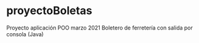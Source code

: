 # proyectoBoletas

Proyecto aplicación POO		marzo 2021
Boletero de ferretería con salida por consola (Java)
